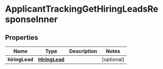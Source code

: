 

# ApplicantTrackingGetHiringLeadsResponseInner


## Properties

| Name | Type | Description | Notes |
|------------ | ------------- | ------------- | -------------|
|**hiringLead** | [**HiringLead**](HiringLead.md) |  |  [optional] |



